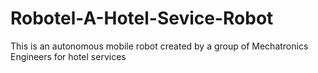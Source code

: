 # Robotel-A-Hotel-Sevice-Robot
This is an autonomous mobile robot created by a group of Mechatronics Engineers for hotel services 
